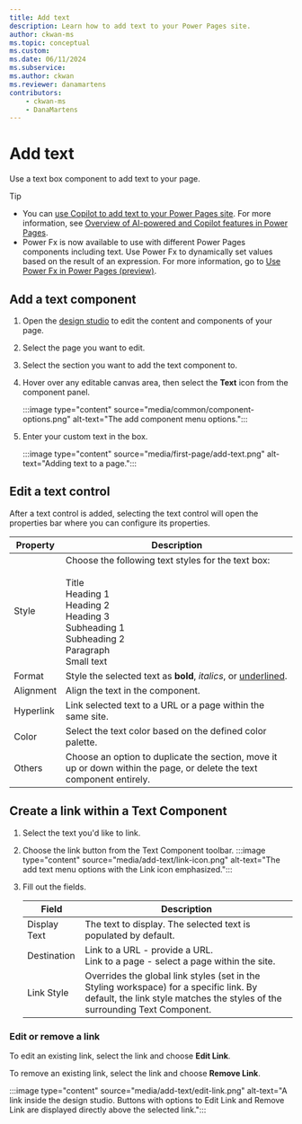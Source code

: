 ```yaml
---
title: Add text
description: Learn how to add text to your Power Pages site.
author: ckwan-ms
ms.topic: conceptual
ms.custom: 
ms.date: 06/11/2024
ms.subservice:
ms.author: ckwan 
ms.reviewer: danamartens
contributors:
    - ckwan-ms
    - DanaMartens
---
```


# Add text

Use a text box component to add text to your page.

> [!TIP]
> - You can [use Copilot to add text to your Power Pages site](add-text-copilot.md).  For more information, see [Overview of AI-powered and Copilot features in Power Pages](../configure/ai-copilot-overview.md).
> - Power Fx is now available to use with different Power Pages components including text. Use Power Fx to dynamically set values based on the result of an expression. For more information, go to [Use Power Fx in Power Pages (preview)](../configure/power-fx.md).

## Add a text component

1. Open the [design studio](use-design-studio.md) to edit the content and components of your page.

1. Select the page you want to edit.

1. Select the section you want to add the text component to.

1. Hover over any editable canvas area, then select the **Text** icon from the component panel.

    :::image type="content" source="media/common/component-options.png" alt-text="The add component menu options.":::

1. Enter your custom text in the box.

    :::image type="content" source="media/first-page/add-text.png" alt-text="Adding text to a page.":::

## Edit a text control

After a text control is added, selecting the text control will open the properties bar where you can configure its properties.

| Property | Description |
| ----------- | ----------- |
| Style | Choose the following text styles for the text box:<br /><br />Title<br />Heading 1<br />Heading 2<br />Heading 3<br />Subheading 1<br />Subheading 2<br />Paragraph<br />Small text<br /> |
| Format | Style the selected text as **bold**, *italics*, or <u>underlined</u>. |
| Alignment | Align the text in the component. |
| Hyperlink | Link selected text to a URL or a page within the same site. |
| Color | Select the text color based on the defined color palette. |
| Others | Choose an option to duplicate the section, move it up or down within the page, or delete the text component entirely. |

## Create a link within a Text Component

1. Select the text you'd like to link.
1. Choose the link button from the Text Component toolbar.
    :::image type="content" source="media/add-text/link-icon.png" alt-text="The add text menu options with the Link icon emphasized.":::
1. Fill out the fields.

    |Field    |Description  |
    |---------|---------|
    |Display Text    |The text to display. The selected text is populated by default.         |
    |Destination    |Link to a URL - provide a URL. <br /> Link to a page - select a page within the site.         |
    |Link Style    |Overrides the global link styles (set in the Styling workspace) for a specific link.  By default, the link style matches the styles of the surrounding Text Component.         |

### Edit or remove a link

To edit an existing link, select the link and choose **Edit Link**.

To remove an existing link, select the link and choose **Remove Link**.

:::image type="content" source="media/add-text/edit-link.png" alt-text="A link inside the design studio.  Buttons with options to Edit Link and Remove Link are displayed directly above the selected link.":::
